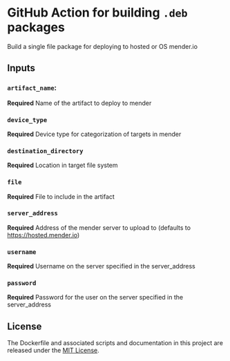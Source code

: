 # GitHub Action for building `.deb` packages

Build a single file package for deploying to hosted or OS mender.io

## Inputs

### `artifact_name`:
**Required** Name of the artifact to deploy to mender
### `device_type`
**Required** Device type for categorization of targets in mender
### `destination_directory`
**Required** Location in target file system
### `file`
**Required** File to include in the artifact
### `server_address`
**Required** Address of the mender server to upload to (defaults to https://hosted.mender.io)
### `username`
**Required** Username on the server specified in the server_address
### `password`
**Required** Password for the user on the server specified in the server_address

## License

The Dockerfile and associated scripts and documentation in this project are released under the [MIT License](LICENSE-MIT.txt).


